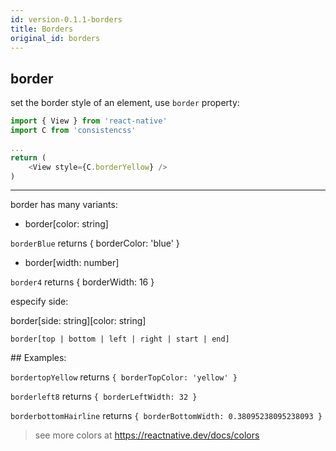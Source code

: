 ```yaml
---
id: version-0.1.1-borders
title: Borders
original_id: borders
---
```


## border

set the border style of an element, use `border` property:

```js
import { View } from 'react-native'
import C from 'consistencss'

...
return (
    <View style={C.borderYellow} />
)
```

---

border has many variants:

- border[color: string]

`borderBlue` returns { borderColor: 'blue' }

- border[width: number]

`border4` returns { borderWidth: 16 }

especify side:

border[side: string][color: string]

`border[top | bottom | left | right | start | end]`

## Examples:

`bordertopYellow` returns `{ borderTopColor: 'yellow' }`

`borderleft8` returns `{ borderLeftWidth: 32 }`

`borderbottomHairline` returns `{ borderBottomWidth: 0.38095238095238093 }`

> see more colors at https://reactnative.dev/docs/colors
